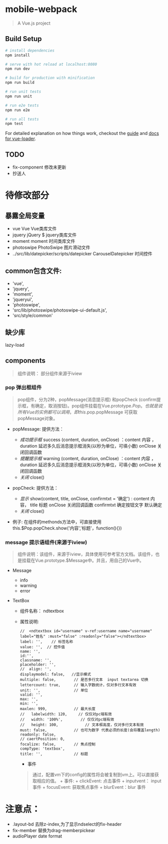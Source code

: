 # mobile-webpack

> A Vue.js project

## Build Setup

``` bash
# install dependencies
npm install

# serve with hot reload at localhost:8080
npm run dev

# build for production with minification
npm run build

# run unit tests
npm run unit

# run e2e tests 
npm run e2e

# run all tests
npm test
```

For detailed explanation on how things work, checkout the [guide](http://vuejs-templates.github.io/webpack/) and [docs for vue-loader](http://vuejs.github.io/vue-loader).
## TODO

+ fix-component 修改未更新
+ 抄送人


# 待修改部分

## 暴露全局变量

+ vue 	Vue Vue类库文件
+ jquery jQuery $  jquery类库文件
+ moment moment 时间类库文件
+ photoswipe PhotoSwipe 图片滑动文件
+ ../src/lib/datepicker/scripts/datepicker  CarouselDatepicker 时间控件




## common包含文件:

+ 'vue',
+ 'jquery',
+ 'moment',
+ 'jqueryui',
+ 'photoswipe',
+ 'src/lib/photoswipe/photoswipe-ui-default.js',
+ 'src/style/common'


## 缺少库
lazy-load


## components 
> 组件说明： 部分组件来源于iview 

### pop 弹出框组件
> pop组件，分为2种，popMessage(消息提示框) 和popCheck (confirm提示框，有确定，取消按钮)。pop组件挂载在Vue.prototype.$Pop。也就是说所有Vue的实例都可以调用，即this.$pop.popMessage 可获取popMessage对象。

+ popMessage:
	提供方法：
	+  *成功提示框* success (content, duration, onClose) ：content 内容 ，duration 延迟多久后消息提示框消失(以秒为单位，可填小数) onClose 关闭回调函数
	+  *提醒提示框* warning (content, duration, onClose) ：content 内容 ，duration 延迟多久后消息提示框消失(以秒为单位，可填小数) onClose 关闭回调函数
	+  *关闭* close()

+ popCheck:
	提供方法：
	+ *显示* show(content, title, onClose, confirmtxt = '确定') : content 内容， title 标题 onClose 关闭回调函数 confirmtxt 确定按钮文字 默认确定
	+ *关闭* close()

+ 例子: 在组件的methonds方法中，可直接使用this.$Pop.popCheck.show('内容','标题'，function(){})

### message 提示语组件(来源于iview)
> 组件说明：该组件，来源于iview，具体使用可参考官方文档。该组件，也是挂载在Vue.prototype.$Message中。并且，用自己的Vue中。

+ Message
	+ info
	+ warning
	+ error


+ TextBox
	+ 组件名称： ndtextbox
	+ 属性说明:
	
		```
		//  <ndtextbox id="username" v-ref:username name="username" label="姓名" :must="false" :readonly="false"></ndtextbox>
		label: '',    // 标签名称
		value: '',  // 控件值
		name: '',
		id:'', 
		classname: '', 
		placeholder: '', 
		//  align: '', 
		displaymodel: false,   //显示模式
		multiple: false,        // 是否多行文本  input textarea 切换
		lettercount: true,      // 输入字数统计，仅对多行文本有效  
		unit: '',               // 单位
		valid: '',            
		max: '',
		min: '',
		maxlen: 999,            // 最大长度
		//   labelwidth: 120,     // 仅仅对pc端有效 
		//   width: '100%',        // 仅仅对pc端有效 
		//   height: 100,            // 文本框高度，仅对多行文本有效 
		must: false,            // 也可为数字 代表必须的长度(会将覆盖length)
		readonly: false,
		// caertPosition: 0, 
		focalize: false,        // 焦点控制
		compType: 'textbox',
		title: '',              // 标题
		```        


		+ 事件
		> 通过，配置vm下的config的属性将会被复制到vm上。可以直接获取相应的值。
		    +  事件:
		         + clickEvent: 点击事件
		         + inputvent： input事件
		         + focusEvent: 获取焦点事件
		         + blurEvent：blur 事件
		     



# 注意点：
+ .layout-bd 去除z-index,为了显示ndselect的fix-header
+ fix-member 替换为drag-memberpickear
+ audioPlayer date format
